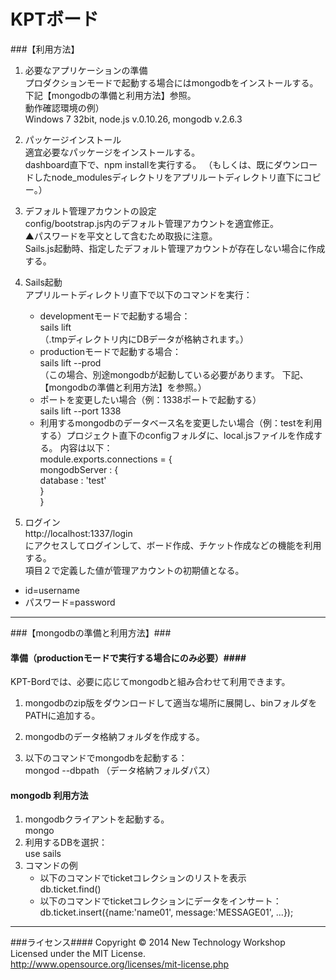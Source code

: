 # KPTボード
###【利用方法】
1. 必要なアプリケーションの準備  
プロダクションモードで起動する場合にはmongodbをインストールする。  
下記【mongodbの準備と利用方法】参照。  
動作確認環境の例）  
Windows 7 32bit, node.js v.0.10.26, mongodb v.2.6.3

2. パッケージインストール  
適宜必要なパッケージをインストールする。  
dashboard直下で、npm installを実行する。
（もしくは、既にダウンロードしたnode_modulesディレクトリをアプリルートディレクトリ直下にコピー。）

3. デフォルト管理アカウントの設定  
config/bootstrap.js内のデフォルト管理アカウントを適宜修正。  
▲パスワードを平文として含むため取扱に注意。  
Sails.js起動時、指定したデフォルト管理アカウントが存在しない場合に作成する。

4. Sails起動  
アプリルートディレクトリ直下で以下のコマンドを実行：  
    - developmentモードで起動する場合：  
      sails lift  
     （.tmpディレクトリ内にDBデータが格納されます。）  
    - productionモードで起動する場合：  
      sails lift --prod  
      （この場合、別途mongodbが起動している必要があります。
       下記、【mongodbの準備と利用方法】を参照。）  
   - ポートを変更したい場合（例：1338ポートで起動する）  
      sails lift --port 1338  
   - 利用するmongodbのデータベース名を変更したい場合（例：testを利用する）プロジェクト直下のconfigフォルダに、local.jsファイルを作成する。
        内容は以下：  
        module.exports.connections = {  
	      mongodbServer : {  
          database : 'test'  
	   }  
     }

5. ログイン  
http://localhost:1337/login  
にアクセスしてログインして、ボード作成、チケット作成などの機能を利用する。  
項目２で定義した値が管理アカウントの初期値となる。  
 - id=username
 - パスワード=password  

----

###【mongodbの準備と利用方法】###
#### 準備（productionモードで実行する場合にのみ必要）####
KPT-Bordでは、必要に応じてmongodbと組み合わせて利用できます。  

1. mongodbのzip版をダウンロードして適当な場所に展開し、binフォルダをPATHに追加する。

2. mongodbのデータ格納フォルダを作成する。

3. 以下のコマンドでmongodbを起動する：  
   mongod --dbpath （データ格納フォルダパス）

#### mongodb 利用方法 ####
1. mongodbクライアントを起動する。  
   mongo
2. 利用するDBを選択：  
   use sails
3. コマンドの例  
    - 以下のコマンドでticketコレクションのリストを表示  
      db.ticket.find()  
    - 以下のコマンドでticketコレクションにデータをインサート：  
      db.ticket.insert({name:'name01', message:'MESSAGE01', ...});

----

###ライセンス####
Copyright &copy; 2014 New Technology Workshop<br>
Licensed under the MIT License.<br>
http://www.opensource.org/licenses/mit-license.php
